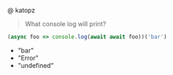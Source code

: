 @ katopz
> What console log will print?
```js
(async foo => console.log(await await foo))('bar')
```
- "bar"
- "Error"
- "undefined"
